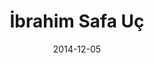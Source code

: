 ---
title: "İbrahim Safa Uç"
img: people/ibrahim-safa.jpeg
collection: people
date: 2014-12-05
type: M.S.
---
